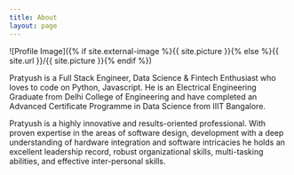 ```yaml
---
title: About
layout: page
---
```

![Profile Image]({% if site.external-image %}{{ site.picture }}{% else %}{{ site.url }}/{{ site.picture }}{% endif %})

<p>
Pratyush is a Full Stack Engineer, Data Science & Fintech Enthusiast who loves to code on Python, Javascript. He is an Electrical Engineering Graduate from Delhi College of Engineering and have completed an Advanced Certificate Programme in Data Science from IIIT Bangalore. 
</p>

<p>
Pratyush is a highly innovative and results-oriented professional. With proven expertise in the areas of software design, development with a deep understanding of hardware integration and software intricacies he holds an excellent leadership record, robust organizational skills, multi-tasking abilities, and effective inter-personal skills.  
</p>